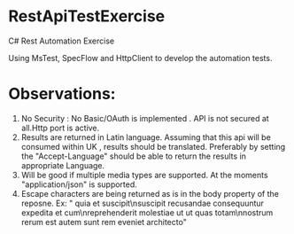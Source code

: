 # RestApiTestExercise
C# Rest Automation Exercise

Using MsTest, SpecFlow and HttpClient to develop the automation tests.


# Observations:
1. No Security : No Basic/OAuth is implemented . API is not secured at all.Http port is active.
2. Results are returned in Latin language. Assuming that this api will be consumed within UK , results should be translated. Preferably by    setting the "Accept-Language" should be able to return the results in appropriate Language.
3. Will be good if multiple media types are supported. At the moments  "application/json" is supported.
4. Escape characters are being returned as is in the body property of the reposne. Ex: " quia et suscipit\nsuscipit recusandae consequuntur expedita et cum\nreprehenderit molestiae ut ut quas totam\nnostrum rerum est autem sunt rem eveniet architecto"


